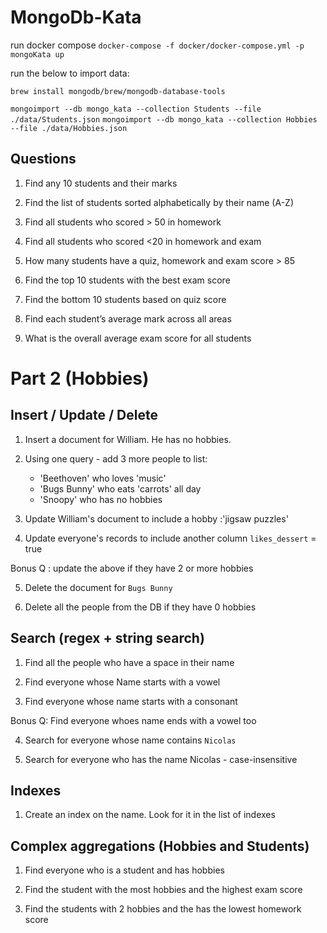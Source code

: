 # MongoDb-Kata

run docker compose
`docker-compose -f docker/docker-compose.yml -p mongoKata up`

run the below to import data:

`brew install mongodb/brew/mongodb-database-tools`

`mongoimport --db mongo_kata --collection Students --file ./data/Students.json`
`mongoimport --db mongo_kata --collection Hobbies --file ./data/Hobbies.json`


## Questions

1. Find any 10 students and their marks 

2. Find the list of students sorted alphabetically by their name (A-Z)

3. Find all students who scored > 50 in homework

4. Find all students who scored <20 in homework and exam

5. How many students have a quiz, homework and exam score > 85

6. Find the top 10 students with the best exam score

7. Find the bottom 10 students based on quiz score

8. Find each student’s average mark across all areas

9. What is the overall average exam score for all students


# Part 2 (Hobbies)

## Insert / Update / Delete

1. Insert a document for William. He has no hobbies.

2. Using one query - add 3 more people to list: 
    - 'Beethoven' who loves 'music' 
    - 'Bugs Bunny' who eats 'carrots' all day
    - 'Snoopy' who has no hobbies

3. Update William's document to include a hobby :'jigsaw puzzles'

4. Update everyone's records to include another column `likes_dessert` = true 

Bonus Q : update the above if they have 2 or more hobbies

5. Delete the document for `Bugs Bunny`

6. Delete all the people from the DB if they have 0 hobbies


## Search (regex + string search)

1. Find all the people who have a space in their name

2. Find everyone whose Name starts with a vowel

3. Find everyone whose name starts with a consonant 

Bonus Q: Find everyone whoes name ends with a vowel too

4. Search for everyone whose name contains `Nicolas`

5. Search for everyone who has the name Nicolas - case-insensitive 


## Indexes

1. Create an index on the name. Look for it in the list of indexes


## Complex aggregations (Hobbies and Students)

1. Find everyone who is a student and has hobbies

2. Find the student with the most hobbies and the highest exam score

3. Find the students with 2 hobbies and the has the lowest homework score
